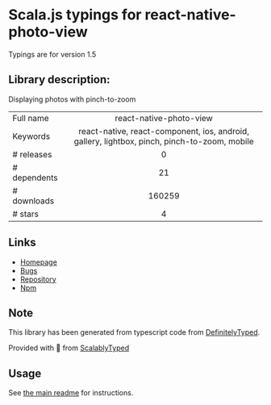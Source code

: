 
# Scala.js typings for react-native-photo-view

Typings are for version 1.5

## Library description:
Displaying photos with pinch-to-zoom

|                    |                 |
| ------------------ | :-------------: |
| Full name          | react-native-photo-view |
| Keywords           | react-native, react-component, ios, android, gallery, lightbox, pinch, pinch-to-zoom, mobile |
| # releases         | 0 |
| # dependents       | 21 |
| # downloads        | 160259 |
| # stars            | 4 |

## Links
- [Homepage](https://github.com/alwx/react-native-photo-view)
- [Bugs](https://github.com/alwx/react-native-photo-view/issues)
- [Repository](https://github.com/alwx/react-native-photo-view)
- [Npm](https://www.npmjs.com/package/react-native-photo-view)
    


## Note
This library has been generated from typescript code from [DefinitelyTyped](https://definitelytyped.org).

Provided with :purple_heart: from [ScalablyTyped](https://github.com/oyvindberg/ScalablyTyped)

## Usage
See [the main readme](../../readme.md) for instructions.


